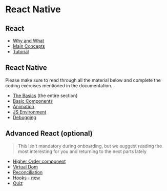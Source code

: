 # React Native

## React
* [Why and What](https://reactjs.org/blog/2013/06/05/why-react.html)
* [Main Concepts](https://react.dev/learn)
* [Tutorial](https://react.dev/learn/tutorial-tic-tac-toe#before-we-start-the-tutorial)

## React Native

Please make sure to read through all the material below and complete the coding exercises mentioned in the documentation.

* [The Basics](https://facebook.github.io/react-native/docs/getting-started) (the entire section)
* [Basic Components](https://facebook.github.io/react-native/docs/components-and-apis)
* [Animation](https://facebook.github.io/react-native/docs/animations)
* [JS Environment](https://facebook.github.io/react-native/docs/javascript-environment)
* [Debugging](https://facebook.github.io/react-native/docs/debugging)

## Advanced React (optional)
> This isn't mandatory during onboarding, but we suggest reading the most interesting for you and returning to the next parts lately
* [Higher Order component](https://reactjs.org/docs/higher-order-components.html)
* [Virtual Dom](https://reactjs.org/docs/faq-internals.html#what-is-the-virtual-dom)
* [Reconciliation](https://react.dev/learn/preserving-and-resetting-state)
* [Hooks - new](https://react.dev/reference/react)
* [Quiz](https://goo.gl/forms/patln8QNQAXrpzh93)
